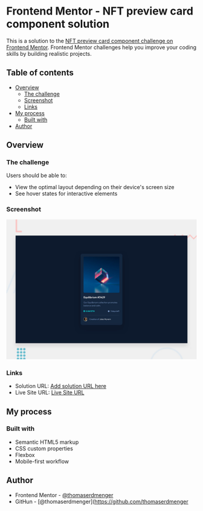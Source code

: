 # Frontend Mentor - NFT preview card component solution

This is a solution to the [NFT preview card component challenge on Frontend Mentor](https://www.frontendmentor.io/challenges/nft-preview-card-component-SbdUL_w0U). Frontend Mentor challenges help you improve your coding skills by building realistic projects.

## Table of contents

- [Overview](#overview)
  - [The challenge](#the-challenge)
  - [Screenshot](#screenshot)
  - [Links](#links)
- [My process](#my-process)
  - [Built with](#built-with)
- [Author](#author)

## Overview

### The challenge

Users should be able to:

- View the optimal layout depending on their device's screen size
- See hover states for interactive elements

### Screenshot

![](./images/screenshot.jpg)

### Links

- Solution URL: [Add solution URL here](https://your-solution-url.com)
- Live Site URL: [Live Site URL](https://thomaserdmenger.github.io/NftCardComponent/)

## My process

### Built with

- Semantic HTML5 markup
- CSS custom properties
- Flexbox
- Mobile-first workflow

## Author

- Frontend Mentor - [@thomaserdmenger](https://www.frontendmentor.io/profile/thomaserdmenger)
- GitHun - [@thomaserdmenger](https://github.com/thomaserdmenger
